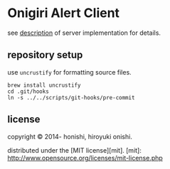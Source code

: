 Onigiri Alert Client
==
see [description](https://github.com/honishi/onigiri-alert-server) of server implementation for details.

repository setup
--
use `uncrustify` for formatting source files.
````
brew install uncrustify
cd .git/hooks
ln -s ../../scripts/git-hooks/pre-commit
````

license
--
copyright &copy; 2014- honishi, hiroyuki onishi.

distributed under the [MIT license][mit].
[mit]: http://www.opensource.org/licenses/mit-license.php

